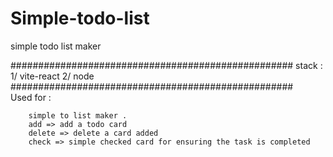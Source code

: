# Simple-todo-list
simple todo list maker

###################################################
    stack : 
    1/ vite-react
    2/ node
###################################################   
    Used for : 

        simple to list maker . 
        add => add a todo card 
        delete => delete a card added 
        check => simple checked card for ensuring the task is completed
